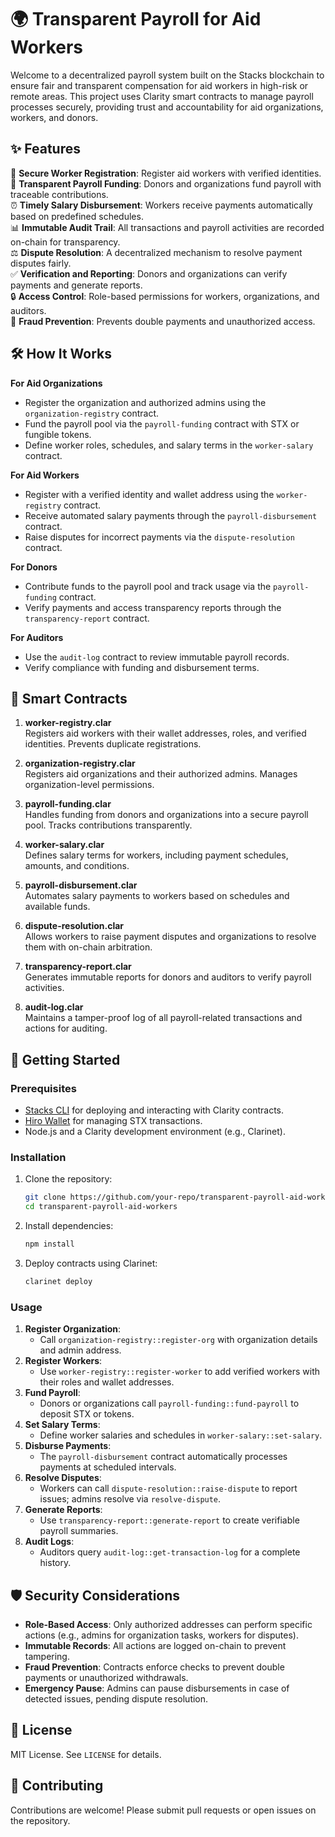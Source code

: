 # 🌍 Transparent Payroll for Aid Workers

Welcome to a decentralized payroll system built on the Stacks blockchain to ensure fair and transparent compensation for aid workers in high-risk or remote areas. This project uses Clarity smart contracts to manage payroll processes securely, providing trust and accountability for aid organizations, workers, and donors.

## ✨ Features

🔐 **Secure Worker Registration**: Register aid workers with verified identities.  
💸 **Transparent Payroll Funding**: Donors and organizations fund payroll with traceable contributions.  
⏰ **Timely Salary Disbursement**: Workers receive payments automatically based on predefined schedules.  
📊 **Immutable Audit Trail**: All transactions and payroll activities are recorded on-chain for transparency.  
⚖️ **Dispute Resolution**: A decentralized mechanism to resolve payment disputes fairly.  
✅ **Verification and Reporting**: Donors and organizations can verify payments and generate reports.  
🔒 **Access Control**: Role-based permissions for workers, organizations, and auditors.  
🚫 **Fraud Prevention**: Prevents double payments and unauthorized access.

## 🛠 How It Works

**For Aid Organizations**  
- Register the organization and authorized admins using the `organization-registry` contract.  
- Fund the payroll pool via the `payroll-funding` contract with STX or fungible tokens.  
- Define worker roles, schedules, and salary terms in the `worker-salary` contract.  

**For Aid Workers**  
- Register with a verified identity and wallet address using the `worker-registry` contract.  
- Receive automated salary payments through the `payroll-disbursement` contract.  
- Raise disputes for incorrect payments via the `dispute-resolution` contract.  

**For Donors**  
- Contribute funds to the payroll pool and track usage via the `payroll-funding` contract.  
- Verify payments and access transparency reports through the `transparency-report` contract.  

**For Auditors**  
- Use the `audit-log` contract to review immutable payroll records.  
- Verify compliance with funding and disbursement terms.

## 📂 Smart Contracts

1. **worker-registry.clar**  
   Registers aid workers with their wallet addresses, roles, and verified identities. Prevents duplicate registrations.  

2. **organization-registry.clar**  
   Registers aid organizations and their authorized admins. Manages organization-level permissions.  

3. **payroll-funding.clar**  
   Handles funding from donors and organizations into a secure payroll pool. Tracks contributions transparently.  

4. **worker-salary.clar**  
   Defines salary terms for workers, including payment schedules, amounts, and conditions.  

5. **payroll-disbursement.clar**  
   Automates salary payments to workers based on schedules and available funds.  

6. **dispute-resolution.clar**  
   Allows workers to raise payment disputes and organizations to resolve them with on-chain arbitration.  

7. **transparency-report.clar**  
   Generates immutable reports for donors and auditors to verify payroll activities.  

8. **audit-log.clar**  
   Maintains a tamper-proof log of all payroll-related transactions and actions for auditing.

## 🚀 Getting Started

### Prerequisites
- [Stacks CLI](https://docs.stacks.co/stacks-101/stacks-cli) for deploying and interacting with Clarity contracts.  
- [Hiro Wallet](https://www.hiro.so/wallet) for managing STX transactions.  
- Node.js and a Clarity development environment (e.g., Clarinet).  

### Installation
1. Clone the repository:
   ```bash
   git clone https://github.com/your-repo/transparent-payroll-aid-workers.git
   cd transparent-payroll-aid-workers
   ```
2. Install dependencies:
   ```bash
   npm install
   ```
3. Deploy contracts using Clarinet:
   ```bash
   clarinet deploy
   ```

### Usage
1. **Register Organization**:
   - Call `organization-registry::register-org` with organization details and admin address.
2. **Register Workers**:
   - Use `worker-registry::register-worker` to add verified workers with their roles and wallet addresses.
3. **Fund Payroll**:
   - Donors or organizations call `payroll-funding::fund-payroll` to deposit STX or tokens.
4. **Set Salary Terms**:
   - Define worker salaries and schedules in `worker-salary::set-salary`.
5. **Disburse Payments**:
   - The `payroll-disbursement` contract automatically processes payments at scheduled intervals.
6. **Resolve Disputes**:
   - Workers can call `dispute-resolution::raise-dispute` to report issues; admins resolve via `resolve-dispute`.
7. **Generate Reports**:
   - Use `transparency-report::generate-report` to create verifiable payroll summaries.
8. **Audit Logs**:
   - Auditors query `audit-log::get-transaction-log` for a complete history.

## 🛡️ Security Considerations
- **Role-Based Access**: Only authorized addresses can perform specific actions (e.g., admins for organization tasks, workers for disputes).  
- **Immutable Records**: All actions are logged on-chain to prevent tampering.  
- **Fraud Prevention**: Contracts enforce checks to prevent double payments or unauthorized withdrawals.  
- **Emergency Pause**: Admins can pause disbursements in case of detected issues, pending dispute resolution.

## 📜 License
MIT License. See `LICENSE` for details.

## 🤝 Contributing
Contributions are welcome! Please submit pull requests or open issues on the repository.

